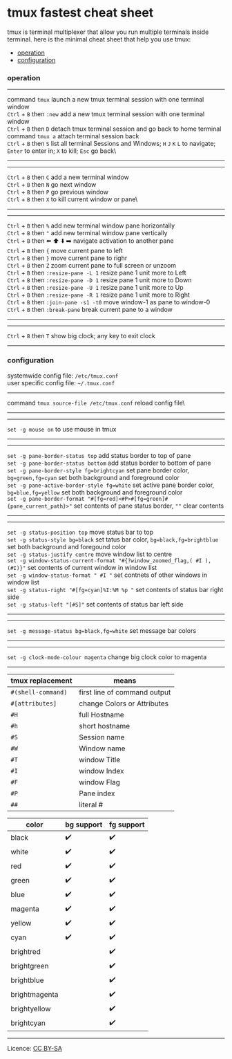 # tmux fastest cheat sheet
tmux is terminal multiplexer that allow you run multiple terminals inside terminal. here is the minimal cheat sheet that help you use tmux:
- [operation](#operation "goto operation")
- [configuration](#configuration "goto configuration")
### operation
- - - -
command `tmux` launch a new tmux terminal session with one terminal window\
`Ctrl` + `B` then `:new` add a new tmux terminal session with one terminal window\
`Ctrl` + `B` then `D` detach tmux terminal session and go back to home terminal\
command `tmux a` attach terminal session back\
`Ctrl` + `B` then `S` list all terminal Sessions and Windows; `H` `J` `K` `L` to navigate; `Enter` to enter in; `X` to kill; `Esc` go back\
- - - -
- - - -
`Ctrl` + `B` then `C` add a new terminal window\
`Ctrl` + `B` then `N` go next window\
`Ctrl` + `B` then `P` go previous window\
`Ctrl` + `B` then `X` to kill current window or pane\
- - - -
- - - -
`Ctrl` + `B` then `%` add new terminal window pane horizontally\
`Ctrl` + `B` then `"` add new terminal window pane vertically\
`Ctrl` + `B` then ⬅️ ⬆️ ⬇️ ➡️ navigate activation to another pane\
`Ctrl` + `B` then `{` move current pane to left\
`Ctrl` + `B` then `}` move current pane to righr\
`Ctrl` + `B` then `Z` zoom current pane to full screen or unzoom\
`Ctrl` + `B` then `:resize-pane -L 1` resize pane 1 unit more to Left\
`Ctrl` + `B` then `:resize-pane -D 1` resize pane 1 unit more to Down\
`Ctrl` + `B` then `:resize-pane -U 1` resize pane 1 unit more to Up\
`Ctrl` + `B` then `:resize-pane -R 1` resize pane 1 unit more to Right\
`Ctrl` + `B` then `:join-pane -s1 -t0` move window-1 as pane to window-0\
`Ctrl` + `B` then `:break-pane` break current pane to a window
- - - -
- - - -
`Ctrl` + `B` then `T` show big clock; any key to exit clock
- - - -
### configuration
systemwide config file: `/etc/tmux.conf`\
user specific config file: `~/.tmux.conf`
- - - -
command `tmux source-file /etc/tmux.conf` reload config file\
- - - -
- - - -
`set -g mouse on` to use mouse in tmux
- - - -
- - - -
`set -g pane-border-status top` add status border to top of pane\
`set -g pane-border-status bottom` add status border to bottom of pane\
`set -g pane-border-style fg=brightcyan` set pane border color, `bg=green,fg=cyan` set both background and foreground color\
`set -g pane-active-border-style fg=white` set active pane border color, `bg=blue,fg=yellow` set both background and foreground color\
`set -g pane-border-format "#[fg=red]<#P>#[fg=green]#{pane_current_path}>"` set contents of pane status border, `""` clear contents
- - - -
- - - -
`set -g status-position top` move status bar to top\
`set -g status-style bg=black` set tatus bar color, `bg=black,fg=brightblue` set both background and foregound color\
`set -g status-justify centre` move window list to centre\
`set -g window-status-current-format "#{?window_zoomed_flag,( #I ),(#I)}"` set contents of current window in window list\
`set -g window-status-format " #I "` set contnets of other windows in window list\
`set -g status-right "#[fg=cyan]%I:%M %p "` set contents of status bar right side\
`set -g status-left "[#S]"` set contents of status bar left side
- - - -
- - - -
`set -g message-status bg=black,fg=white` set message bar colors
- - - -
- - - -
`set -g clock-mode-colour magenta` change big clock color to magenta
- - - -

| tmux replacement   | means                        |
| ------------------ | ---------------------------- |
| `#(shell-command)` | first line of command output |
| `#[attributes]`    | change Colors or Attributes  |
| `#H`               | full Hostname                |
| `#h`               | short hostname               |
| `#S`               | Session name                 |
| `#W`               | Window name                  |
| `#T`               | window Title                 |
| `#I`               | window Index                 |
| `#F`               | window Flag                  |
| `#P`               | Pane index                   |
| `##`               | literal #                    |

| color         | bg support | fg support |
| ------------- | ---------- | ---------- |
| black         | ✔️         | ✔️         |
| white         | ✔️         | ✔️         |
| red           | ✔️         | ✔️         |
| green         | ✔️         | ✔️         |
| blue          | ✔️         | ✔️         |
| magenta       | ✔️         | ✔️         |
| yellow        | ✔️         | ✔️         |
| cyan          | ✔️         | ✔️         |
| brightred     |            | ✔️         |
| brightgreen   |            | ✔️         |
| brightblue    |            | ✔️         |
| brightmagenta |            | ✔️         |
| brightyellow  |            | ✔️         |
| brightcyan    |            | ✔️         |
- - - -
Licence: [CC BY-SA](https://creativecommons.org/licenses/by-sa/4.0/)
